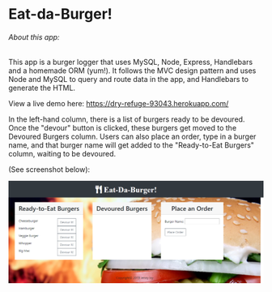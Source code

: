 # Eat-da-Burger!

###### About this app:

This app is a burger logger that uses MySQL, Node, Express, Handlebars and a homemade ORM (yum!). It follows the MVC design pattern and uses Node and MySQL to query and route data in the app, and Handlebars to generate the HTML. 


View a live demo here: https://dry-refuge-93043.herokuapp.com/

In the left-hand column, there is a list of burgers ready to be devoured. Once the "devour" button is clicked, these burgers get moved to the Devoured Burgers column. Users can also place an order, type in a burger name, and that burger name will get added to the "Ready-to-Eat Burgers" column, waiting to be devoured.

(See screenshot below):

![screenshot](public/assets/images/burgerscreenshot.png)

